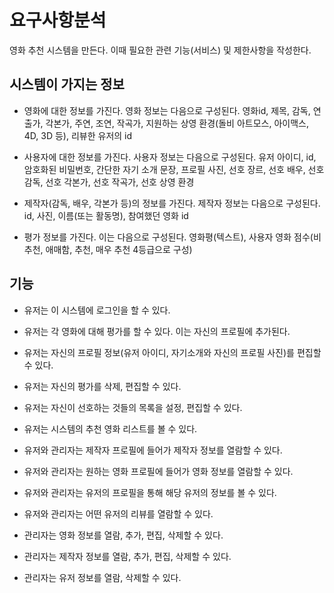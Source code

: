 # 요구사항분석
영화 추천 시스템을 만든다. 이때 필요한 관련 기능(서비스) 및 제한사항을 작성한다.

## 시스템이 가지는 정보
- 영화에 대한 정보를 가진다. 영화 정보는 다음으로 구성된다. 영화id, 제목, 감독, 연출가, 각본가, 주연, 조연, 작곡가, 지원하는 상영 환경(돌비 아트모스, 아이맥스, 4D, 3D 등), 리뷰한 유저의 id

- 사용자에 대한 정보를 가진다. 사용자 정보는 다음으로 구성된다. 유저 아이디, id, 암호화된 비밀번호, 간단한 자기 소개 문장, 프로필 사진, 선호 장르, 선호 배우, 선호 감독, 선호 각본가, 선호 작곡가, 선호 상영 환경

- 제작자(감독, 배우, 각본가 등)의 정보를 가진다. 제작자 정보는 다음으로 구성된다. id, 사진, 이름(또는 활동명), 참여했던 영화 id

- 평가 정보를 가진다. 이는 다음으로 구성된다. 영화평(텍스트), 사용자 영화 점수(비추천, 애매함, 추천, 매우 추천 4등급으로 구성)

## 기능

- 유저는 이 시스템에 로그인을 할 수 있다. 
- 유저는 각 영화에 대해 평가를 할 수 있다. 이는 자신의 프로필에 추가된다.
- 유저는 자신의 프로필 정보(유저 아이디, 자기소개와 자신의 프로필 사진)를 편집할 수 있다.
- 유저는 자신의 평가를 삭제, 편집할 수 있다.
- 유저는 자신이 선호하는 것들의 목록을 설정, 편집할 수 있다.
- 유저는 시스템의 추천 영화 리스트를 볼 수 있다.

- 유저와 관리자는 제작자 프로필에 들어가 제작자 정보를 열람할 수 있다.
- 유저와 관리자는 원하는 영화 프로필에 들어가 영화 정보를 열람할 수 있다.
- 유저와 관리자는 유저의 프로필을 통해 해당 유저의 정보를 볼 수 있다.
- 유저와 관리자는 어떤 유저의 리뷰를 열람할 수 있다.

- 관리자는 영화 정보를 열람, 추가, 편집, 삭제할 수 있다.
- 관리자는 제작자 정보를 열람, 추가, 편집, 삭제할 수 있다.
- 관리자는 유저 정보를 열람, 삭제할 수 있다. 